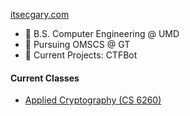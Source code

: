 [itsecgary.com](https://itsecgary.com)

- 🏫 B.S. Computer Engineering @ UMD
- 🏫 Pursuing OMSCS @ GT
- 🔭 Current Projects: CTFBot

#### Current Classes
- [Applied Cryptography (CS 6260)](https://omscs.gatech.edu/cs-6260-applied-cryptography)

